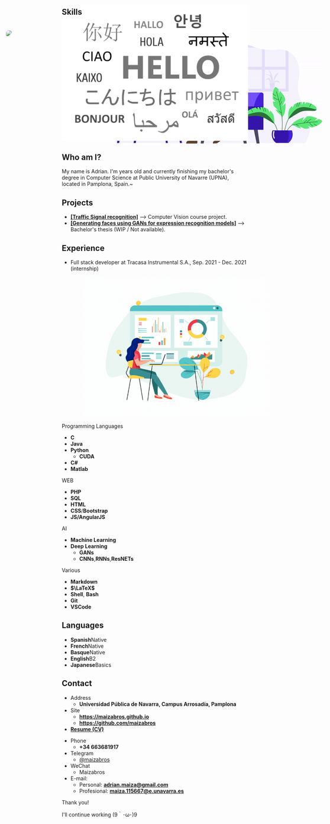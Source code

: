 ![hello](images/hello.png)

<!-- .slide vertical=true -->

<img src="images/working2.gif" style="margin: 0 8em;top: 8.5em;position: absolute;z-index: -1;">

## Who am I?

My name is Adrian. I'm <text id="my-age"></text>years old and currently finishing my bachelor's degree in Computer Science at Public University of Navarre (UPNA), located in Pamplona, Spain.\~



<!-- .slide -->

## Projects

* [**[Traffic Signal recognition]**](https://github.com/maizabros/TrafficSignals) --> Computer Vision course project.
* [**[Generating faces using GANs for expression recognition models]**]() --> Bachelor's thesis (WIP / Not available). 

<!-- .slide -->

## Experience

- Full stack developer at Tracasa Instrumental S.A., Sep. 2021 - Dec. 2021 (internship)

<!-- .slide -->

<h2 id="skills" style="
    position: absolute;
    top: 2em;
">Skills</h2>

<img src="images/skills.gif" style="margin: 0px 4em;top: 0em;/* width: 50vw; */position: relative;z-index: -1;">

<!-- .slide vertical=true -->

<p class=heather2>Programming Languages</p>

- **C**<span class="right-span">
      <i class="fa-solid fa-star"></i>
      <i class="fa-solid fa-star"></i>
      <i class="fa-regular fa-star"></i>
  </span>
- **Java**<span class="right-span">
    <i class="fa-solid fa-star"></i>
    <i class="fa-solid fa-star"></i>
    <i class="fa-regular fa-star"></i>
    </span>
- **Python**<span class="right-span">
    <i class="fa-solid fa-star"></i>
    <i class="fa-solid fa-star"></i>
    <i class="fa-solid fa-star-half-stroke"></i>
    </span>
  - **CUDA**<span class="right-span">
    <i class="fa-solid fa-star-half-stroke"></i>
    <i class="fa-regular fa-star"></i>
    <i class="fa-regular fa-star"></i>
      </span>
- **C#**<span class="right-span">
    <i class="fa-solid fa-star"></i>
    <i class="fa-solid fa-star-half-stroke"></i>
    <i class="fa-regular fa-star"></i>
    </span>
- **Matlab**<span class="right-span">
    <i class="fa-solid fa-star"></i>
    <i class="fa-solid fa-star-half-stroke"></i>
    <i class="fa-regular fa-star"></i>
    </span>

<!-- .slide vertical=true -->

<p class=heather2>WEB</p>

- **PHP**<span class="right-span">
    <i class="fa-solid fa-star"></i>
    <i class="fa-solid fa-star"></i>
    <i class="fa-regular fa-star"></i>
    </span>
- **SQL**<span class="right-span">
    <i class="fa-solid fa-star"></i>
    <i class="fa-solid fa-star"></i>
    <i class="fa-solid fa-star-half-stroke"></i>
    </span>
- **HTML**<span class="right-span">
    <i class="fa-solid fa-star"></i>
    <i class="fa-solid fa-star"></i>
    <i class="fa-solid fa-star-half-stroke"></i>
    </span>
- **CSS**/**Bootstrap**<span class="right-span">
    <i class="fa-solid fa-star"></i>
    <i class="fa-solid fa-star"></i>
    <i class="fa-solid fa-star-half-stroke"></i>
    </span>
- **JS/AngularJS**<span class="right-span">
    <i class="fa-solid fa-star"></i>
    <i class="fa-solid fa-star"></i>
    <i class="fa-regular fa-star"></i>
    </span>

<!-- .slide vertical=true -->
<p class=heather2>AI</p>

* **Machine Learning**<span class="right-span">
    <i class="fa-solid fa-star"></i>
    <i class="fa-solid fa-star"></i>
    <i class="fa-solid fa-star-half-stroke"></i>
    </span>
* **Deep Learning**<span class="right-span">
    <i class="fa-solid fa-star"></i>
    <i class="fa-solid fa-star"></i>
    <i class="fa-regular fa-star"></i>
    </span>
  * **GANs**<span class="right-span">
    <i class="fa-solid fa-star"></i>
    <i class="fa-solid fa-star"></i>
    <i class="fa-regular fa-star"></i>
      </span>
  * **CNNs**,**RNNs**,**ResNETs**<span class="right-span">
    <i class="fa-solid fa-star"></i>
    <i class="fa-solid fa-star"></i>
    <i class="fa-regular fa-star"></i>
      </span>

<!-- .slide vertical=true -->

<p class=heather2>Various</p>

- **Markdown**<span class="right-span">
    <i class="fa-solid fa-star"></i>
    <i class="fa-solid fa-star"></i>
    <i class="fa-regular fa-star"></i>
    </span>
- **$\LaTeX$**<span class="right-span">
    <i class="fa-solid fa-star"></i>
    <i class="fa-solid fa-star"></i>
    <i class="fa-regular fa-star"></i>
    </span>
- **Shell**, **Bash**<span class="right-span">
    <i class="fa-solid fa-star"></i>
    <i class="fa-solid fa-star-half-stroke"></i>
    <i class="fa-regular fa-star"></i>
    </span>
- **Git**<span class="right-span">
    <i class="fa-solid fa-star"></i>
    <i class="fa-solid fa-star-half-stroke"></i>
    <i class="fa-regular fa-star"></i>
    </span>
- **VSCode**<span class="right-span">
    <i class="fa-solid fa-star"></i>
    <i class="fa-solid fa-star"></i>
    <i class="fa-solid fa-star-half-stroke"></i>
    </span>

<!-- .slide -->

## Languages

* **Spanish**<span class="right-span">Native</span>
* **French**<span class="right-span">Native</span>
* **Basque**<span class="right-span">Native</span>
* **English**<span class="right-span">B2</span>
* **Japanese**<span class="right-span">Basics</span>

<img src="images/communication.gif" style="position: absolute;z-index: -1;left: 5.5em;top: 9.5em;border-radius: 3em 2em 4em 1em;">

<!-- .slide -->

<img src="images/contact.gif" style="/* width: 50vh; */position: absolute;top: -50%;left: 35%;z-index: -1;">

## Contact

- Address
  - **Universidad Pública de Navarra, Campus Arrosadía, Pamplona**
- Site
  - **<https://maizabros.github.io>**
  - **<https://github.com/maizabros>**
- [**Resume (CV)**](https://maizabros.github.io/resume/resume.pdf) <i class="fa-solid fa-file" style="
      color: var(--theme-base-color);
  "></i>

<!-- .slide vertical=true -->

- Phone
  - **+34 663681917**
- Telegram
  - [@maizabros](https://t.me/maizabros)
- WeChat
  - Maizabros
- E-mail:
  - Personal: **[adrian.maiza@gmail.com](mailto:adrian.maiza@gmail.com)**
  - Profesional: **[maiza.115667@e.unavarra.es](mailto:maiza.115667@e.unavarra.es)**

<!-- .slide -->

<p class=heather2>Thank you! </p>

I'll continue working (9｀･ω･)9

<img class=abs src="images/working.gif" alt="working" style="
    position: absolute;
    top: calc(35vh - 100%);
    width: 100%;
    z-index: -1;
">